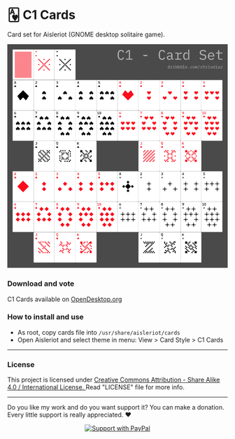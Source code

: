 # 🂱 C1 Cards
Card set for Aisleriot (GNOME desktop solitaire game).

![C1 Cards](https://github.com/heychrisd/C1-Cards/blob/master/C1-Cards-Preview.png)

### Download and vote

C1 Cards available on [OpenDesktop.org](https://www.opendesktop.org/u/dchris/)

### How to install and use

* As root, copy cards file into `/usr/share/aisleriot/cards`
* Open Aisleriot and select theme in menu: View > Card Style > C1 Cards

***

### License

This project is licensed under [Creative Commons Attribution - Share Alike 4.0 / International License. ](https://creativecommons.org/licenses/by-sa/4.0/legalcode)
Read "LICENSE" file for more info.

***

Do you like my work and do you want support it? You can make a donation. Every little support is really appreciated. :heart:

<p align="center">
  <a href="https://www.paypal.me/ChrisDiaz" target="_blank"><img src="https://i.ibb.co/dpvHPb4/Support-Pay-Pal.png" title="Support with PayPal"></a>
</p>
